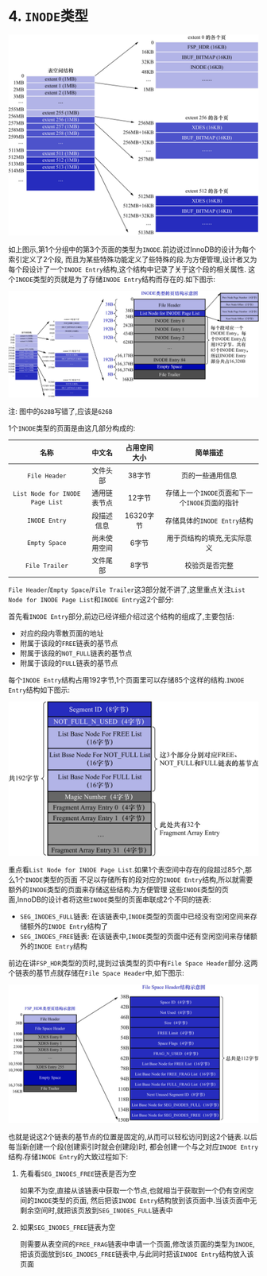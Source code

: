 # 4. `INODE`类型

![每个组中前几个页面的类型](./img/每个组中前几个页面的类型.jpg)

如上图示,第1个分组中的第3个页面的类型为`INODE`.前边说过InnoDB的设计为每个索引定义了2个段,
而且为某些特殊功能定义了些特殊的段.为方便管理,设计者又为每个段设计了一个`INODE Entry`结构,这个结构中记录了关于这个段的相关属性.
这个`INODE`类型的页就是为了存储`INODE Entry`结构而存在的.如下图示:

![INODE类型的页结构示意图](./img/INODE类型的页结构示意图.jpg)

注: 图中的`628B`写错了,应该是`626B`

1个`INODE`类型的页面是由这几部分构成的:

|               名称                |  中文名   | 占用空间大小  |              简单描述              |
|:-------------------------------:|:------:|:-------:|:------------------------------:|
|          `File Header`          |  文件头部  |  38字节   |            页的一些通用信息            |
| `List Node for INODE Page List` | 通用链表节点 |  12字节   | 存储上一个`INODE`页面和下一个`INODE`页面的指针 |
|          `INODE Entry`          | 段描述信息  | 16320字节 |      存储具体的`INODE Entry`结构      |
|          `Empty Space`          | 尚未使用空间 |   6字节   |         用于页结构的填充,无实际意义         |
|         `File Trailer`          |  文件尾部  |   8字节   |            校验页是否完整             |

`File Header`/`Empty Space`/`File Trailer`这3部分就不讲了,这里重点关注`List Node for INODE Page List`和`INODE Entry`这2个部分:

首先看`INODE Entry`部分,前边已经详细介绍过这个结构的组成了,主要包括:

- 对应的段内零散页面的地址
- 附属于该段的`FREE`链表的基节点
- 附属于该段的`NOT_FULL`链表的基节点
- 附属于该段的`FULL`链表的基节点

每个`INODE Entry`结构占用192字节,1个页面里可以存储85个这样的结构.`INODE Entry`结构如下图示:

![INODEEntry结构示意图](./img/INODEEntry结构示意图.jpg)

重点看`List Node for INODE Page List`.如果1个表空间中存在的段超过85个,那么1个`INODE`类型的页面
不足以存储所有的段对应的`INODE Entry`结构,所以就需要额外的`INODE`类型的页面来存储这些结构.为方便管理
这些`INODE`类型的页面,InnoDB的设计者将这些`INODE`类型的页面串联成2个不同的链表:

- `SEG_INODES_FULL`链表: 在该链表中,`INODE`类型的页面中已经没有空闲空间来存储额外的`INODE Entry`结构了
- `SEG_INODES_FREE`链表: 在该链表中,`INODE`类型的页面中还有空闲空间来存储额外的`INODE Entry`结构

前边在讲`FSP_HDR`类型的页时,提到过该类型的页中有`File Space Header`部分.这两个链表的基节点就存储在`File Space Header`中,如下图示:

![FileSpaceHeader结构示意图](./img/FileSpaceHeader结构示意图.jpg)

也就是说这2个链表的基节点的位置是固定的,从而可以轻松访问到这2个链表.以后每当新创建一个段(创建索引时就会创建段)时,
都会创建一个与之对应`INODE Entry`结构.存储`INODE Entry`的大致过程如下:

1. 先看看`SEG_INODES_FREE`链表是否为空

    如果不为空,直接从该链表中获取一个节点,也就相当于获取到一个仍有空闲空间的`INODE`类型的页面,
    然后把该`INODE Entry`结构放到该页面中.当该页面中无剩余空间时,就把该页放到`SEG_INODES_FULL`链表中

2. 如果`SEG_INODES_FREE`链表为空

    则需要从表空间的`FREE_FRAG`链表中申请一个页面,修改该页面的类型为`INODE`,
    把该页面放到`SEG_INODES_FREE`链表中,与此同时把该`INODE Entry`结构放入该页面
